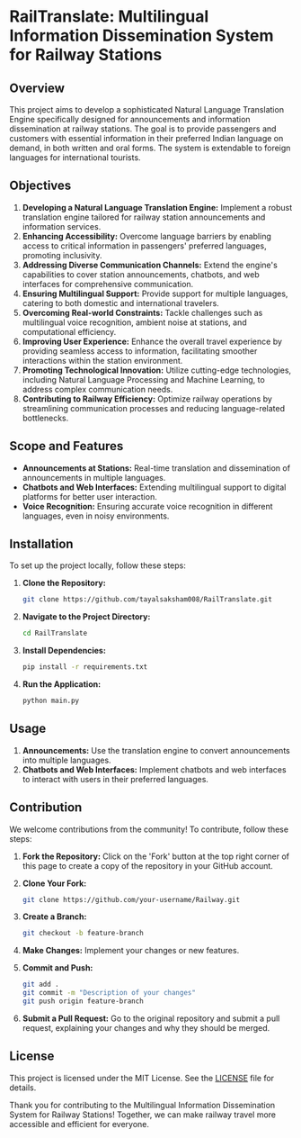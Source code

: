 # RailTranslate: Multilingual Information Dissemination System for Railway Stations

## Overview

This project aims to develop a sophisticated Natural Language Translation Engine specifically designed for announcements and information dissemination at railway stations. The goal is to provide passengers and customers with essential information in their preferred Indian language on demand, in both written and oral forms. The system is extendable to foreign languages for international tourists.

## Objectives

1. **Developing a Natural Language Translation Engine:** Implement a robust translation engine tailored for railway station announcements and information services.
2. **Enhancing Accessibility:** Overcome language barriers by enabling access to critical information in passengers' preferred languages, promoting inclusivity.
3. **Addressing Diverse Communication Channels:** Extend the engine's capabilities to cover station announcements, chatbots, and web interfaces for comprehensive communication.
4. **Ensuring Multilingual Support:** Provide support for multiple languages, catering to both domestic and international travelers.
5. **Overcoming Real-world Constraints:** Tackle challenges such as multilingual voice recognition, ambient noise at stations, and computational efficiency.
6. **Improving User Experience:** Enhance the overall travel experience by providing seamless access to information, facilitating smoother interactions within the station environment.
7. **Promoting Technological Innovation:** Utilize cutting-edge technologies, including Natural Language Processing and Machine Learning, to address complex communication needs.
8. **Contributing to Railway Efficiency:** Optimize railway operations by streamlining communication processes and reducing language-related bottlenecks.

## Scope and Features

- **Announcements at Stations:** Real-time translation and dissemination of announcements in multiple languages.
- **Chatbots and Web Interfaces:** Extending multilingual support to digital platforms for better user interaction.
- **Voice Recognition:** Ensuring accurate voice recognition in different languages, even in noisy environments.

## Installation

To set up the project locally, follow these steps:

1. **Clone the Repository:**
   ```bash
   git clone https://github.com/tayalsaksham008/RailTranslate.git
   ```
2. **Navigate to the Project Directory:**
   ```bash
   cd RailTranslate
   ```
3. **Install Dependencies:**
   ```bash
   pip install -r requirements.txt
   ```
4. **Run the Application:**
   ```bash
   python main.py
   ```

## Usage

1. **Announcements:** Use the translation engine to convert announcements into multiple languages.
2. **Chatbots and Web Interfaces:** Implement chatbots and web interfaces to interact with users in their preferred languages.

## Contribution

We welcome contributions from the community! To contribute, follow these steps:

1. **Fork the Repository:**
   Click on the 'Fork' button at the top right corner of this page to create a copy of the repository in your GitHub account.

2. **Clone Your Fork:**
   ```bash
   git clone https://github.com/your-username/Railway.git
   ```

3. **Create a Branch:**
   ```bash
   git checkout -b feature-branch
   ```

4. **Make Changes:**
   Implement your changes or new features.

5. **Commit and Push:**
   ```bash
   git add .
   git commit -m "Description of your changes"
   git push origin feature-branch
   ```

6. **Submit a Pull Request:**
   Go to the original repository and submit a pull request, explaining your changes and why they should be merged.
   

## License

This project is licensed under the MIT License. See the [LICENSE](LICENSE) file for details.

Thank you for contributing to the Multilingual Information Dissemination System for Railway Stations! Together, we can make railway travel more accessible and efficient for everyone.
